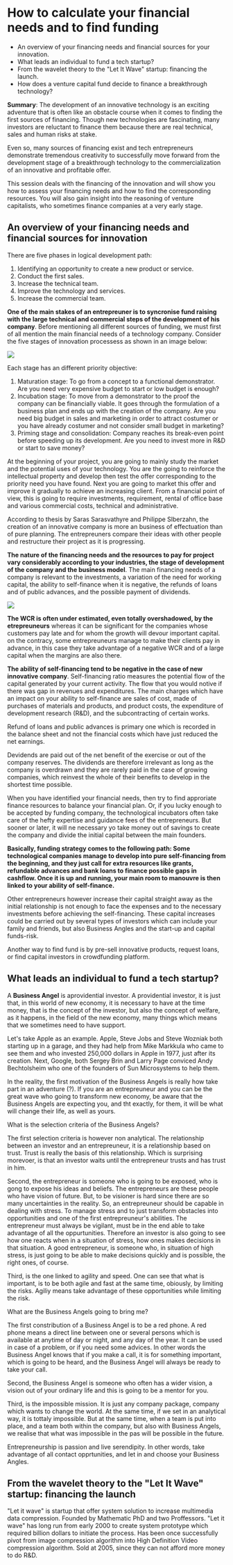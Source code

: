 # How to calculate your financial needs and to find funding

* An overview of your financing needs and financial sources for your innovation.
* What leads an individual to fund a tech startup?
* From the wavelet theory to the "Let It Wave" startup: financing the launch.
* How does a venture capital fund decide to finance a breakthrough technology?

**Summary**: The development of an innovative technology is an exciting adventure that is often like an obstacle course when it comes to finding the first sources of financing. Though new technologies are fascinating, many investors are reluctant to finance them because there are real technical, sales and human risks at stake.

Even so, many sources of financing exist and tech entrepreneurs demonstrate tremendous creativity to successfully move forward from the development stage of a breakthrough technology to the commercialization of an innovative and profitable offer.

This session deals with the financing of the innovation and will show you how to assess your financing needs and how to find the corresponding resources. You will also gain insight into the reasoning of venture capitalists, who sometimes finance companies at a very early stage.


## An overview of your financing needs and financial sources for innovation

There are five phases in logical development path:

1. Identifying an opportunity to create a new product or service.
2. Conduct the first sales.
3. Increase the technical team.
4. Improve the technology and services.
5. Increase the commercial team.

**One of the main stakes of an entrepreuner is to syncronise fund raising with the large technical and commercial steps of the development of his company**. Before mentioning all different sources of funding, we must first of all mention the main financial needs of a technology company. Consider the five stages of innovation processess as shown in an image below:

![](/assets/bussiness-growth1.png)

Each stage has an different priority objective:

1. Maturation stage: To go from a concept to a functional demonstrator. Are you need very expensive budget to start or low budget is enough?
2. Incubation stage: To move from a demonstrator to the proof the company can be financially viable. It goes through the formulation of a business plan and ends up with the creation of the company. Are you need big budget in sales and marketing in order to attract costumer or you have already costumer and not consider small budget in marketing?
3. Priming stage and consolidation: Company reaches its break-even point before speeding up its development. Are you need to invest more in R&D or start to save money?

At the beginning of your project, you are going to mainly study the market and the potential uses of your technology. You are the going to reinforce the intellectual property and develop then test the offer corresponding to the priority need you have found. Next you are going to market this offer and improve it gradually to achieve an increasing client. From a financial point of view, this is going to require investments, requirement, rental of office base and various commercial costs, technical and administrative.

According to thesis by Saras Sarasvathyre and Philippe Slberzahn, the creation of an innovative company is more an business of effectuation than of pure planning. The entrepreuners compare their ideas with other people and restructure their project as it is progressing.

**The nature of the financing needs and the resources to pay for project vary considerably according to your industries, the stage of development of the company and the business model**. The main financing needs of a company is relevant to the investments, a variation of the need for working capital, the ability to self-finance when it is negative, the refunds of loans and of public advances, and the possible payment of dividends.

![](/assets/needs.png)

**The WCR is often under estimated, even totally overshadowed, by the etrepreuneurs** whereas it can be significant for the companies whose customers pay late and for whom the growth will devour important capital. on the contracy, some entrepreuneurs manage to make their clients pay in advance, in this case they take advantage of a negative WCR and of a large capital when the margins are also there.

**The ability of self-financing tend to be negative in the case of new innovative company**. Self-financing ratio measures the potential flow of the capital generated by your current activity. The flow that you would notive if there was gap in revenues and expenditures. The main charges which have an impact on your ability to self-finance are sales of cost, made of purchases of materials and products, and product costs, the expenditure of development research \(R&D\), and the subcontracting of certain works.

Refund of loans and public advances is primary one which is recorded in the balance sheet and not the financial costs which have just reduced the net earnings.

Devidends are paid out of the net benefit of the exercise or out of the company reserves. The dividends are therefore irrelevant as long as the company is overdrawn and they are rarely paid in the case of growing companies, which reinvest the whole of their benefits to develop in the shortest time possible.

When you have identified your financial needs, then try to find approriate finance resources to balance your financial plan. Or, if you lucky enough to be accepted by funding company, the technological incubators often take care of the hefty expertise and guidance fees of the entrepreneurs. But sooner or later, it will ne necessary yo take money out of savings to create the company and divide the initial capital between the main founders.

**Basically, funding strategy comes to the following path: Some technological companies manage to develop into pure self-financing from the beginning, and they just call for extra resources like grants, refundable advances and bank loans to finance possible gaps in cashflow. Once it is up and running, your main room to manouvre is then linked to your ability of self-finance.**

Other entrepreneurs however increase their capital straight away as the initial relationship is not enough to face the expenses and to the necessary investments before achieving the self-financing. These capital increases could be carried out by several types of investors which can include your family and friends, but also Business Angles and the start-up and capital funds-risk.

Another way to find fund is by pre-sell innovative products, request loans, or find capital investors in crowdfunding platform.

## What leads an individual to fund a tech startup?

A **Business Angel** is aprovidential investor. A providential investor, it is just that, in this world of new economy, it is necessary to have at the time money, that is the concept of the investor, but also the concept of welfare, as it happens, in the field of the new economy, many things which means that we sometimes need to have support.

Let's take Apple as an example. Apple, Steve Jobs and Steve Wozniak both starting up in a garage, and they had help from Mike Markkula who came to see them and who invested 250,000 dollars in Apple in 1977, just after its creation. Next, Google, both Sergey Brin and Larry Page conviced Andy Bechtolsheim who one of the founders of Sun Microsystems to help them.

In the reality, the first motivation of the Business Angels is really how take part in an adventure \(?\). If you are  an entrepreuneur and you can be the great wave who going to transform new economy, be aware that the Business Angels are expecting you, and tht exactly, for them, it will be what will change their life, as well as yours.

What is the selection criteria of the Business Angels?

The first selection criteria is however non analytical. The relationship between an investor and an entrepreuneur, it is a relationship based on trust. Trust is really the basis of this relationship. Which is surprising morevoer, is that an investor waits until the entrepreneur trusts and has trust in him.

Second, the entrepreneur is someone who is going to be exposed, who is gong to expose his ideas and beliefs. The entrepreneurs are these people who have vision of future. But, to be visioner is hard since there are so many uncertainties in the reality. So, an entrepreuneur should be capable in dealing with stress. To manage stress and to just transform obstacles into opportunities and one of the first entrepreuneur's abilities. The entrepreneur must always be vigilant, must be in the end able to take advantage of all the oppurtunities. Therefore an investor is also going to see how one reacts when in a situation of stress, how ones makes decisions in that situation. A good entrepreneur, is someone who, in situation of high stress, is just going to be able to make decisions quickly and is possible, the right ones, of course.

Third, is the one linked to agility and speed. One can see that what is important, is to be both agile and fast at the same time, obiously, by limiting the risks. Agiliy means take advantage of these opportunities while limiting the risk.

What are the Business Angels going to bring me?

The first constribution of a Business Angel is to be a red phone. A red phone means a direct line between one or several persons which is available at anytime of day or night, and any day of the year. It can be used in case of a problem, or if you need some advices. In other words the Business Angel knows that if you make a call, it is for something important, which is going to be heard, and the Business Angel will always be ready to take your call.

Second, the Business Angel is someone who often has a wider vision, a vision out of your ordinary life and this is going to be a mentor for you.

Third, is the impossible mission. It is just any company package, company which wants to change the world. At the same time, if we set in an analytical way, it is tottaly impossible. But at the same time, when a team is put into place, and a team both within the company, but also with Business Angels, we realise that what was impossible in the pas will be possible in the future.

Entrepreneurship is passion and live serendipity. In other words, take advantage of all contact opprtunities, and let in and choose your Business Angles.


## From the wavelet theory to the "Let It Wave" startup: financing the launch

"Let it wave" is startup that offer system solution to increase multimedia data compression. Founded by Mathematic PhD and two Proffessors. "Let it wave" has long run from early 2000 to create system prototype which required billion dollars to initiate the process. Has been once successfully pivot from image compression algorithm into High Definition Video compression algorithm. Sold at 2005, since they can not afford more money to do R&D.
